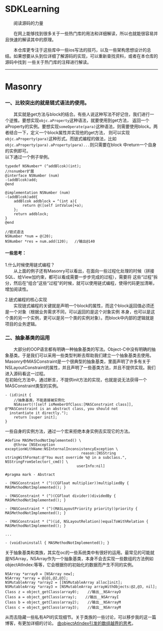 # SDKLearning
　　阅读源码的力量

　　在网上能够找到很多关于一些热门库的用法和详细解读，所以也就能很容易并且快速的解读其中的原理。

　　本仓库更专注于这些库中一些ios写法的技巧，以及一些架构思想设计的总结。如果想要从头到位详细了解源码的实现，可以重新查找资料，或者在本仓库的源码中找到
一些关于热门库的注释进行解读。

---
# Masonry

### 一、比较突出的就是链式语法的使用。  
　　其实就是get方法与block的结合。有些人说这种写法不好记住，我们进行一个逆推。要想实现```objc.aProperty```这种语法，就要使用到get方法，
返回一个aProperty的实例。要想实现```someOperate(para)```这种语法，则需要使用block。两者结合一下，定义一个block属性并实现他的get方法，
则可以实现```objc.aProperty(para)```这种形式。而链式编程的做法，比如```objc.aProperty(para).aProperty(para)...```则只需要在block
中return一个自身的实例即可。  
以下通过一个例子举例。
```
typedef NSNumber* (^addBlcok)(int);
//nsnumber扩展
@interface NSNumber (num)
-(addBlcok)add;
@end

@implementation NSNumber (num)
-(addBlcok)add{
    addBlcok addblock = ^(int a){
        return @([self intValue]+a);
    };
    return addblock;
}
@end

//链式语法
NSNumber *num = @(20);
NSNumber *res = num.add(120);   //输出@140
```
#### 一些思考：  
1.什么时候使用链式编程？  
　　从上面的例子还有Masonry可以看出，在面向一些过程化处理的时候（拼接SQL、给View加约束，都可以看成需要一步步完成的过程），需要将
这些“过程”拆分，然后在“组合”这些“过程”的时候，就可以使用链式编程，使得代码更加清晰，增加阅读性。

2.链式编程的核心实现  
　　实现链式编程的关键就是声明一个block的属性，而这个block返回值必须还是一个对象（根据业务需求不同，可以返回的是这个对象实例
本身，也可以是这个类的另一个实例，更可以是另一个类的实例对象）。而block中内部的逻辑就是项目的业务逻辑。

### 二、抽象基类的运用  
　　大部分的OOP语言都有明确一种抽象基类的写法。Object-C中没有明确的抽象基类。于是我们可以采用一些类型判断去帮助我们建立一个抽象基类去使用。
Masonry中MASConstraint是一个很典型的抽象基类，里面声明了许多有关于NSLayoutConstraint的属性，并且声明了一些基类方法，并且不提供实现。我们
进入源码看这一过程。  
在初始化方法中，通过断言，不提供init方法的实现，也就是说无法获得一个MASConstraint类型的实例。
```
- (id)init {
    //抽象基类，不能直接被实例化
	NSAssert(![self isMemberOfClass:[MASConstraint class]], @"MASConstraint is an abstract class, you should not 
  instantiate it directly.");
	return [super init];
}
```
一些自身的实例方法，通过一个宏来拒绝本身实例去实现它的方法。
```
#define MASMethodNotImplemented() \
    @throw [NSException exceptionWithName:NSInternalInconsistencyException \
                                   reason:[NSString stringWithFormat:@"You must override %@ in a subclass.", NSStringFromSelector(_cmd)] \
                                 userInfo:nil]
```
```
#pragma mark - Abstract

- (MASConstraint * (^)(CGFloat multiplier))multipliedBy { MASMethodNotImplemented(); }

- (MASConstraint * (^)(CGFloat divider))dividedBy { MASMethodNotImplemented(); }

- (MASConstraint * (^)(MASLayoutPriority priority))priority { MASMethodNotImplemented(); }

- (MASConstraint * (^)(id, NSLayoutRelation))equalToWithRelation { MASMethodNotImplemented(); }

...

- (void)uninstall { MASMethodNotImplemented(); }
```
关于抽象基类和类族，其实在oc的一些系统类中有很好的运用。最常见的可能就是NSArray，NSArray作为一个抽象基类，本身不会去实现一些数组的方法例如
objectAtIndex:等等，它会根据你的初始化的数据而产生不同的实例。
```
NSArray *array0 = [NSArray new];  
NSArray *array = @[@1,@2,@3];  
NSMutableArray *array2 = [[NSMutableArray alloc]init];  
NSMutableArray *array3 = [NSMutableArray arrayWithObjects:@2,@3, nil];  
Class z = object_getClass(array0);    //输出__NSArrayO  
Class a = object_getClass(array);    //输出__NSArrayI  
Class b = object_getClass(array2);    //输出__NSArrayM  
Class c = object_getClass(array3);    //输出__NSArrayM  
```
从而去隐藏一些私有API的实现细节。关于类族的一些讨论，可以移步我的这一篇博客，有更加详细的讨论。
[由objectAtIndex引发的数组越界的思考](https://blog.csdn.net/peipeiq/article/details/80707686)。  








